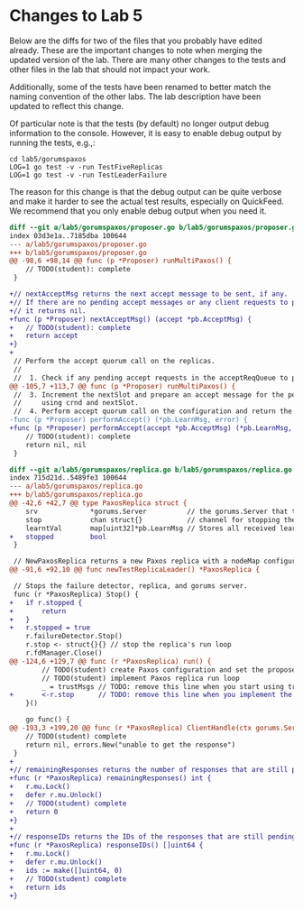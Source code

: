 # Changes to Lab 5

Below are the diffs for two of the files that you probably have edited already.
These are the important changes to note when merging the updated version of the lab.
There are many other changes to the tests and other files in the lab that should not impact your work.

Additionally, some of the tests have been renamed to better match the naming convention of the other labs.
The lab description have been updated to reflect this change.

Of particular note is that the tests (by default) no longer output debug information to the console.
However, it is easy to enable debug output by running the tests, e.g.,:

```console
cd lab5/gorumspaxos
LOG=1 go test -v -run TestFiveReplicas
LOG=1 go test -v -run TestLeaderFailure
```

The reason for this change is that the debug output can be quite verbose and make it harder to see the actual test results, especially on QuickFeed.
We recommend that you only enable debug output when you need it.

```diff
diff --git a/lab5/gorumspaxos/proposer.go b/lab5/gorumspaxos/proposer.go
index 03d3e1a..7185dba 100644
--- a/lab5/gorumspaxos/proposer.go
+++ b/lab5/gorumspaxos/proposer.go
@@ -98,6 +98,14 @@ func (p *Proposer) runMultiPaxos() {
 	// TODO(student): complete
 }

+// nextAcceptMsg returns the next accept message to be sent, if any.
+// If there are no pending accept messages or any client requests to process,
+// it returns nil.
+func (p *Proposer) nextAcceptMsg() (accept *pb.AcceptMsg) {
+	// TODO(student): complete
+	return accept
+}
+
 // Perform the accept quorum call on the replicas.
 //
 //  1. Check if any pending accept requests in the acceptReqQueue to process
@@ -105,7 +113,7 @@ func (p *Proposer) runMultiPaxos() {
 //  3. Increment the nextSlot and prepare an accept message for the pending request,
 //     using crnd and nextSlot.
 //  4. Perform accept quorum call on the configuration and return the learnMsg.
-func (p *Proposer) performAccept() (*pb.LearnMsg, error) {
+func (p *Proposer) performAccept(accept *pb.AcceptMsg) (*pb.LearnMsg, error) {
 	// TODO(student): complete
 	return nil, nil
 }
```

```diff
diff --git a/lab5/gorumspaxos/replica.go b/lab5/gorumspaxos/replica.go
index 715d21d..5489fe3 100644
--- a/lab5/gorumspaxos/replica.go
+++ b/lab5/gorumspaxos/replica.go
@@ -42,6 +42,7 @@ type PaxosReplica struct {
 	srv             *gorums.Server          // the gorums.Server that the replica is registered to
 	stop            chan struct{}           // channel for stopping the replica's run loop.
 	learntVal       map[uint32]*pb.LearnMsg // Stores all received learn messages
+	stopped         bool
 }

 // NewPaxosReplica returns a new Paxos replica with a nodeMap configuration.
@@ -91,6 +92,10 @@ func newTestReplicaLeader() *PaxosReplica {

 // Stops the failure detector, replica, and gorums server.
 func (r *PaxosReplica) Stop() {
+	if r.stopped {
+		return
+	}
+	r.stopped = true
 	r.failureDetector.Stop()
 	r.stop <- struct{}{} // stop the replica's run loop
 	r.fdManager.Close()
@@ -124,6 +129,7 @@ func (r *PaxosReplica) run() {
 		// TODO(student) create Paxos configuration and set the proposer's configuration
 		// TODO(student) implement Paxos replica run loop
 		_ = trustMsgs // TODO: remove this line when you start using trustMsgs
+		<-r.stop      // TODO: remove this line when you implement the method
 	}()

 	go func() {
@@ -193,3 +199,20 @@ func (r *PaxosReplica) ClientHandle(ctx gorums.ServerCtx, req *pb.Value) (rsp *p
 	// TODO(student) complete
 	return nil, errors.New("unable to get the response")
 }
+
+// remainingResponses returns the number of responses that are still pending.
+func (r *PaxosReplica) remainingResponses() int {
+	r.mu.Lock()
+	defer r.mu.Unlock()
+	// TODO(student) complete
+	return 0
+}
+
+// responseIDs returns the IDs of the responses that are still pending.
+func (r *PaxosReplica) responseIDs() []uint64 {
+	r.mu.Lock()
+	defer r.mu.Unlock()
+	ids := make([]uint64, 0)
+	// TODO(student) complete
+	return ids
+}
```
